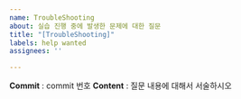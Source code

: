 ```yaml
---
name: TroubleShooting
about: 실습 진행 중에 발생한 문제에 대한 질문
title: "[TroubleShooting]"
labels: help wanted
assignees: ''

---
```


**Commit** : commit 번호
**Content** : 질문 내용에 대해서 서술하시오
